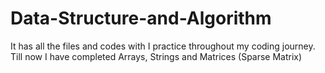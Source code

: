 # Data-Structure-and-Algorithm
It has all the files and codes with I practice throughout my coding journey. 
Till now I have completed Arrays, Strings and Matrices (Sparse Matrix)
